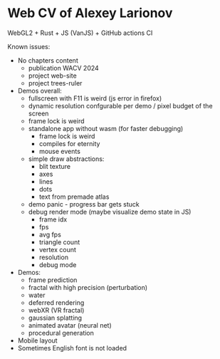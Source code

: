 # Web CV of Alexey Larionov
WebGL2 + Rust + JS (VanJS) + GitHub actions CI

Known issues:
- No chapters content
   - publication WACV 2024
   - project web-site
   - project trees-ruler
- Demos overall:
   - fullscreen with F11 is weird (js error in firefox)
   - dynamic resolution confgurable per demo / pixel budget of the screen
   - frame lock is weird
   - standalone app without wasm (for faster debugging)
      - frame lock is weird
      - compiles for eternity
      - mouse events
   - simple draw abstractions:
      - blit texture
      - axes
      - lines
      - dots
      - text from premade atlas
   - demo panic - progress bar gets stuck
   - debug render mode (maybe visualize demo state in JS)
      - frame idx
      - fps
      - avg fps
      - triangle count
      - vertex count
      - resolution
      - debug mode 
- Demos:
   - frame prediction
   - fractal with high precision (perturbation)
   - water
   - deferred rendering
   - webXR (VR fractal)
   - gaussian splatting
   - animated avatar (neural net)
   - procedural generation
- Mobile layout
- Sometimes English font is not loaded